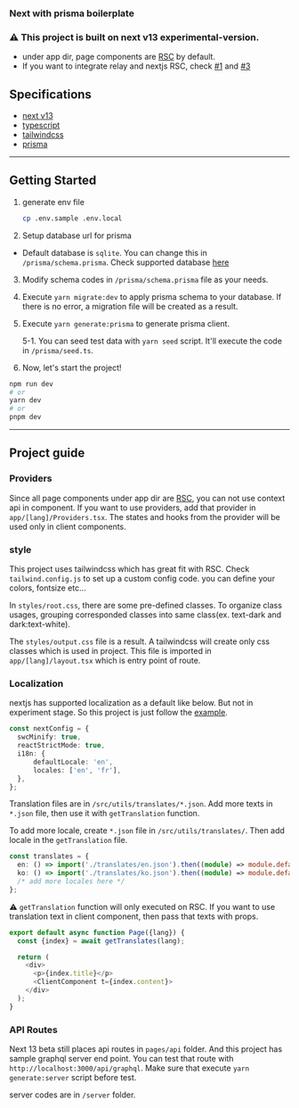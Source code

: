 ### Next with prisma boilerplate

### ⚠️ This project is built on next v13 experimental-version.

- under app dir, page components are [RSC](https://ko.reactjs.org/blog/2020/12/21/data-fetching-with-react-server-components.html) by default.
- If you want to integrate relay and nextjs RSC, check [#1](https://github.com/prisma-korea/prisma-nextjs-graphql/pull/1) and [#3](https://github.com/prisma-korea/prisma-nextjs-graphql/pull/3)

## Specifications

- [next v13](https://beta.nextjs.org/docs)
- [typescript](https://www.typescriptlang.org/)
- [tailwindcss](https://tailwindcss.com/)
- [prisma](https://www.prisma.io/)

---

## Getting Started

1. generate env file

   ```sh
   cp .env.sample .env.local
   ```

2. Setup database url for prisma

- Default database is `sqlite`. You can change this in `/prisma/schema.prisma`. Check supported database [here](https://www.prisma.io/docs/reference/database-reference/supported-databases)

3. Modify schema codes in `/prisma/schema.prisma` file as your needs.

4. Execute `yarn migrate:dev` to apply prisma schema to your database. If there is no error, a migration file will be created as a result.

5. Execute `yarn generate:prisma` to generate prisma client.

   5-1. You can seed test data with `yarn seed` script. It'll execute the code in `/prisma/seed.ts`.

6. Now, let's start the project!

```sh
npm run dev
# or
yarn dev
# or
pnpm dev
```

---

## Project guide

### Providers

Since all page components under app dir are [RSC](https://ko.reactjs.org/blog/2020/12/21/data-fetching-with-react-server-components.html), you can not use context api in component. If you want to use providers, add that provider in `app/[lang]/Providers.tsx`. The states and hooks from the provider will be used only in client components.

### style

This project uses tailwindcss which has great fit with RSC. Check `tailwind.config.js` to set up a custom config code. you can define your colors, fontsize etc...

In `styles/root.css`, there are some pre-defined classes. To organize class usages, grouping corresponded classes into same class(ex. text-dark and dark:text-white).

The `styles/output.css` file is a result. A tailwindcss will create only css classes which is used in project. This file is imported in `app/[lang]/layout.tsx` which is entry point of route.

### Localization

nextjs has supported localization as a default like below. But not in experiment stage. So this project is just follow the [example](https://github.com/vercel/next.js/tree/canary/examples/app-dir-i18n-routing).

```ts
const nextConfig = {
  swcMinify: true,
  reactStrictMode: true,
  i18n: {
      defaultLocale: 'en',
      locales: ['en', 'fr'],
  },
};
```

Translation files are in `/src/utils/translates/*.json`. Add more texts in `*.json` file, then use it with `getTranslation` function.

To add more locale, create `*.json` file in `/src/utils/translates/`. Then add locale in the `getTranslation` file.

```ts
const translates = {
  en: () => import('./translates/en.json').then((module) => module.default),
  ko: () => import('./translates/ko.json').then((module) => module.default),
  /* add more locales here */
};
```

⚠️ `getTranslation` function will only executed on RSC. If you want to use translation text in client component, then pass that texts with props.

```ts
export default async function Page({lang}) {
  const {index} = await getTranslates(lang);

  return (
    <div>
      <p>{index.title}</p>
      <ClientComponent t={index.content}>
    </div>
  );
}
```

### API Routes

Next 13 beta still places api routes in `pages/api` folder. And this project has sample graphql server end point. You can test that route with `http://localhost:3000/api/graphql`. Make sure that execute `yarn generate:server` script before test.

server codes are in `/server` folder.
